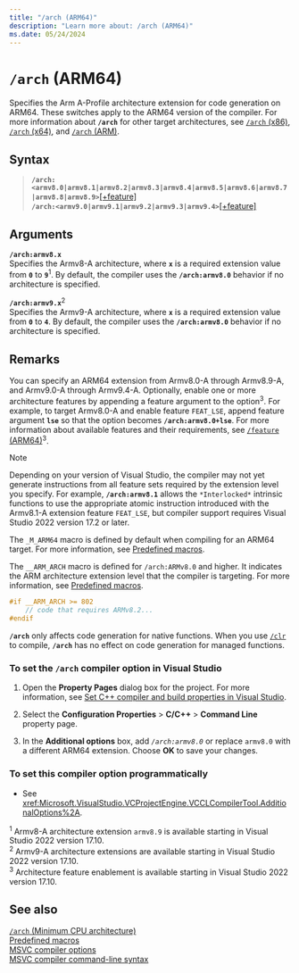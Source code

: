 ```yaml
---
title: "/arch (ARM64)"
description: "Learn more about: /arch (ARM64)"
ms.date: 05/24/2024
---
```

# `/arch` (ARM64)

Specifies the Arm A-Profile architecture extension for code generation on ARM64. These switches apply to the ARM64 version of the compiler. For more information about **`/arch`** for other target architectures, see [`/arch` (x86)](arch-x86.md), [`/arch` (x64)](arch-x64.md), and [`/arch` (ARM)](arch-arm.md).

## Syntax

>**`/arch:<armv8.0|armv8.1|armv8.2|armv8.3|armv8.4|armv8.5|armv8.6|armv8.7|armv8.8|armv8.9>`**[[+feature]](feature-arm64.md)\
>**`/arch:<armv9.0|armv9.1|armv9.2|armv9.3|armv9.4>`**[[+feature]](feature-arm64.md)

## Arguments

**`/arch:armv8.x`**\
Specifies the Armv8-A architecture, where **`x`** is a required extension value from **`0`** to **`9`**<sup>1</sup>. By default, the compiler uses the **`/arch:armv8.0`** behavior if no architecture is specified.

**`/arch:armv9.x`**<sup>2</sup>\
Specifies the Armv9-A architecture, where **`x`** is a required extension value from **`0`** to **`4`**. By default, the compiler uses the **`/arch:armv8.0`** behavior if no architecture is specified.

## Remarks

You can specify an ARM64 extension from Armv8.0-A through Armv8.9-A, and Armv9.0-A through Armv9.4-A. Optionally, enable one or more architecture features by appending a feature argument to the option<sup>3</sup>. For example, to target Armv8.0-A and enable feature `FEAT_LSE`, append feature argument **`lse`** so that the option becomes **`/arch:armv8.0+lse`**. For more information about available features and their requirements, see [`/feature` (ARM64)](feature-arm64.md)<sup>3</sup>.

> [!NOTE]
> Depending on your version of Visual Studio, the compiler may not yet generate instructions from all feature sets required by the extension level you specify. For example, **`/arch:armv8.1`** allows the `*Interlocked*` intrinsic functions to use the appropriate atomic instruction introduced with the Armv8.1-A extension feature `FEAT_LSE`, but compiler support requires Visual Studio 2022 version 17.2 or later.

The `_M_ARM64` macro is defined by default when compiling for an ARM64 target. For more information, see [Predefined macros](../../preprocessor/predefined-macros.md).

The `__ARM_ARCH` macro is defined for `/arch:ARMv8.0` and higher. It indicates the ARM architecture extension level that the compiler is targeting. For more information, see [Predefined macros](../../preprocessor/predefined-macros.md).

```cpp
#if __ARM_ARCH >= 802
    // code that requires ARMv8.2...
#endif
```

**`/arch`** only affects code generation for native functions. When you use [`/clr`](clr-common-language-runtime-compilation.md) to compile, **`/arch`** has no effect on code generation for managed functions.

### To set the `/arch` compiler option in Visual Studio

1. Open the **Property Pages** dialog box for the project. For more information, see [Set C++ compiler and build properties in Visual Studio](../working-with-project-properties.md).

1. Select the **Configuration Properties** > **C/C++** > **Command Line** property page.

1. In the **Additional options** box, add *`/arch:armv8.0`* or replace `armv8.0` with a different ARM64 extension. Choose **OK** to save your changes.

### To set this compiler option programmatically

- See <xref:Microsoft.VisualStudio.VCProjectEngine.VCCLCompilerTool.AdditionalOptions%2A>.

<sup>1</sup> Armv8-A architecture extension `armv8.9` is available starting in Visual Studio 2022 version 17.10.\
<sup>2</sup> Armv9-A architecture extensions are available starting in Visual Studio 2022 version 17.10.\
<sup>3</sup> Architecture feature enablement is available starting in Visual Studio 2022 version 17.10.

## See also

[`/arch` (Minimum CPU architecture)](arch-minimum-cpu-architecture.md)\
[Predefined macros](../../preprocessor/predefined-macros.md)\
[MSVC compiler options](compiler-options.md)\
[MSVC compiler command-line syntax](compiler-command-line-syntax.md)
